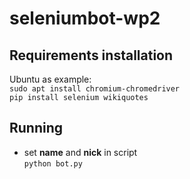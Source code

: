 # seleniumbot-wp2
## Requirements installation
Ubuntu as example:  
``sudo apt install chromium-chromedriver``  
``pip install selenium wikiquotes``  
## Running
- set **name** and **nick** in script  
``python bot.py``
